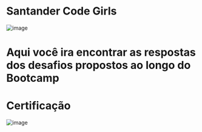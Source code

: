 # Santander Code Girls
![image](https://user-images.githubusercontent.com/76081229/179003386-c9e263b5-2780-4346-b6a1-d4479df8f71a.png)

# Aqui você ira encontrar as respostas dos desafios propostos ao longo do Bootcamp 
# Certificação 

![image](https://user-images.githubusercontent.com/76081229/179011467-18a25452-d25b-4b7b-92f2-91580e87040c.png)
